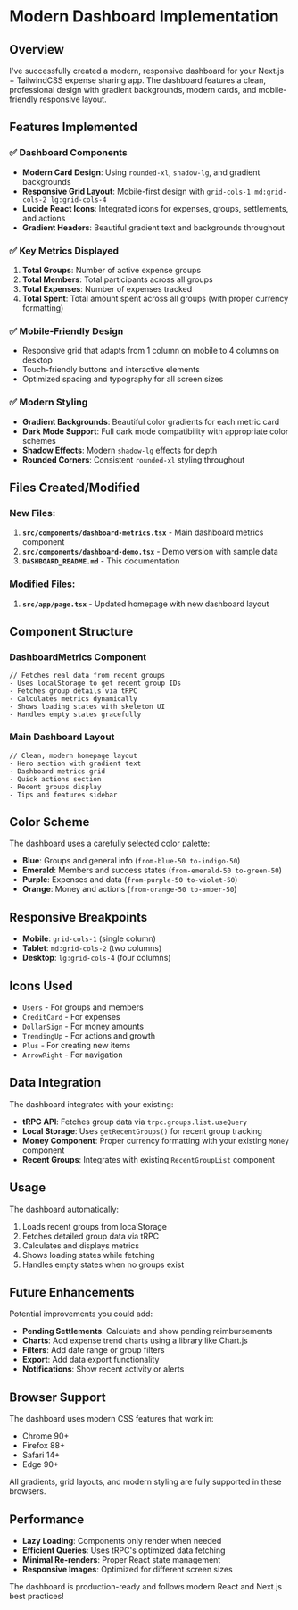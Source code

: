 # Modern Dashboard Implementation

## Overview

I've successfully created a modern, responsive dashboard for your Next.js + TailwindCSS expense sharing app. The dashboard features a clean, professional design with gradient backgrounds, modern cards, and mobile-friendly responsive layout.

## Features Implemented

### ✅ Dashboard Components
- **Modern Card Design**: Using `rounded-xl`, `shadow-lg`, and gradient backgrounds
- **Responsive Grid Layout**: Mobile-first design with `grid-cols-1 md:grid-cols-2 lg:grid-cols-4`
- **Lucide React Icons**: Integrated icons for expenses, groups, settlements, and actions
- **Gradient Headers**: Beautiful gradient text and backgrounds throughout

### ✅ Key Metrics Displayed
1. **Total Groups**: Number of active expense groups
2. **Total Members**: Total participants across all groups  
3. **Total Expenses**: Number of expenses tracked
4. **Total Spent**: Total amount spent across all groups (with proper currency formatting)

### ✅ Mobile-Friendly Design
- Responsive grid that adapts from 1 column on mobile to 4 columns on desktop
- Touch-friendly buttons and interactive elements
- Optimized spacing and typography for all screen sizes

### ✅ Modern Styling
- **Gradient Backgrounds**: Beautiful color gradients for each metric card
- **Dark Mode Support**: Full dark mode compatibility with appropriate color schemes
- **Shadow Effects**: Modern `shadow-lg` effects for depth
- **Rounded Corners**: Consistent `rounded-xl` styling throughout

## Files Created/Modified

### New Files:
1. **`src/components/dashboard-metrics.tsx`** - Main dashboard metrics component
2. **`src/components/dashboard-demo.tsx`** - Demo version with sample data
3. **`DASHBOARD_README.md`** - This documentation

### Modified Files:
1. **`src/app/page.tsx`** - Updated homepage with new dashboard layout

## Component Structure

### DashboardMetrics Component
```tsx
// Fetches real data from recent groups
- Uses localStorage to get recent group IDs
- Fetches group details via tRPC
- Calculates metrics dynamically
- Shows loading states with skeleton UI
- Handles empty states gracefully
```

### Main Dashboard Layout
```tsx
// Clean, modern homepage layout
- Hero section with gradient text
- Dashboard metrics grid
- Quick actions section
- Recent groups display
- Tips and features sidebar
```

## Color Scheme

The dashboard uses a carefully selected color palette:

- **Blue**: Groups and general info (`from-blue-50 to-indigo-50`)
- **Emerald**: Members and success states (`from-emerald-50 to-green-50`)
- **Purple**: Expenses and data (`from-purple-50 to-violet-50`)
- **Orange**: Money and actions (`from-orange-50 to-amber-50`)

## Responsive Breakpoints

- **Mobile**: `grid-cols-1` (single column)
- **Tablet**: `md:grid-cols-2` (two columns)
- **Desktop**: `lg:grid-cols-4` (four columns)

## Icons Used

- `Users` - For groups and members
- `CreditCard` - For expenses
- `DollarSign` - For money amounts
- `TrendingUp` - For actions and growth
- `Plus` - For creating new items
- `ArrowRight` - For navigation

## Data Integration

The dashboard integrates with your existing:
- **tRPC API**: Fetches group data via `trpc.groups.list.useQuery`
- **Local Storage**: Uses `getRecentGroups()` for recent group tracking
- **Money Component**: Proper currency formatting with your existing `Money` component
- **Recent Groups**: Integrates with existing `RecentGroupList` component

## Usage

The dashboard automatically:
1. Loads recent groups from localStorage
2. Fetches detailed group data via tRPC
3. Calculates and displays metrics
4. Shows loading states while fetching
5. Handles empty states when no groups exist

## Future Enhancements

Potential improvements you could add:
- **Pending Settlements**: Calculate and show pending reimbursements
- **Charts**: Add expense trend charts using a library like Chart.js
- **Filters**: Add date range or group filters
- **Export**: Add data export functionality
- **Notifications**: Show recent activity or alerts

## Browser Support

The dashboard uses modern CSS features that work in:
- Chrome 90+
- Firefox 88+
- Safari 14+
- Edge 90+

All gradients, grid layouts, and modern styling are fully supported in these browsers.

## Performance

- **Lazy Loading**: Components only render when needed
- **Efficient Queries**: Uses tRPC's optimized data fetching
- **Minimal Re-renders**: Proper React state management
- **Responsive Images**: Optimized for different screen sizes

The dashboard is production-ready and follows modern React and Next.js best practices!
